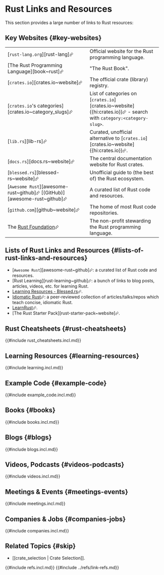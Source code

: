 # Rust Links and Resources

This section provides a large number of links to Rust resources:

## Key Websites {#key-websites}

|||
|---|---|
| [`rust-lang.org`][rust-lang]⮳ | Official website for the Rust programming language. |
| [The Rust Programming Language][book~rust]⮳ | "The Rust Book". |
| [`crates.io`][crates.io~website]⮳ | The official crate (library) registry. |
| [`crates.io`'s categories][crates.io~category_slugs]⮳ | List of categories on [`crates.io`][crates.io~website]{{hi:crates.io}}⮳ - search with `category:<category-slug>`. |
| [`lib.rs`][lib-rs]⮳ | Curated, unofficial alternative to [`crates.io`][crates.io~website]{{hi:crates.io}}⮳. |
| [`docs.rs`][docs.rs~website]⮳ | The central documentation website for Rust crates. |
| [`blessed.rs`][blessed-rs~website]⮳ | Unofficial guide to (the best of) the Rust ecosystem. |
| [`Awesome Rust`][awesome-rust~github]⮳ [(GitHub)][awesome-rust~github]⮳ | A curated list of Rust code and resources. |
| [`github.com`][github~website]⮳ | The home of most Rust code repositories. |
| The [Rust Foundation](https://rustfoundation.org)⮳ | The non-profit stewarding the Rust programming language. |

## Lists of Rust Links and Resources {#lists-of-rust-links-and-resources}

- [`Awesome Rust`][awesome-rust~github]⮳: a curated list of Rust code and resources.
- [Rust Learning][rust-learning~github]⮳: a bunch of links to blog posts, articles, videos, etc. for learning Rust.
- [Learning Resources - Blessed.rs](https://blessed.rs/learning-resources)⮳.
- [Idiomatic Rust](https://github.com/mre/idiomatic-rust)⮳: a peer-reviewed collection of articles/talks/repos which teach concise, idiomatic Rust.
- [LearnRust](https://github.com/ImplFerris/LearnRust)⮳.
- [The Rust Starter Pack][rust-starter-pack~website]⮳.

## Rust Cheatsheets {#rust-cheatsheets}

{{#include rust_cheatsheets.incl.md}}

## Learning Resources {#learning-resources}

{{#include learning.incl.md}}

## Example Code {#example-code}

{{#include example_code.incl.md}}

## Books {#books}

{{#include books.incl.md}}

## Blogs {#blogs}

{{#include blogs.incl.md}}

## Videos, Podcasts {#videos-podcasts}

{{#include videos.incl.md}}

## Meetings & Events {#meetings-events}

{{#include meetings.incl.md}}

## Companies & Jobs {#companies-jobs}

{{#include companies.incl.md}}

## Related Topics {#skip}

- [[crate_selection | Crate Selection]].

{{#include refs.incl.md}}
{{#include ../refs/link-refs.md}}

<div class="hidden">
</div>
